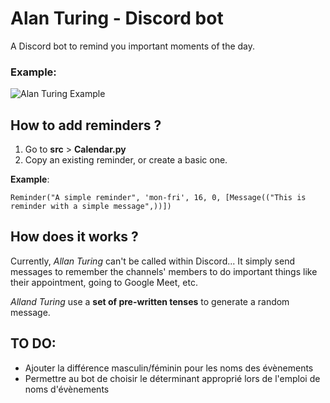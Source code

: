 # Alan Turing - Discord bot
A Discord bot to remind you important moments of the day.

### Example:
![Alan Turing Example](https://i.imgur.com/Aa5HDcX.png)

## How to add reminders ?
1. Go to **src** > **Calendar.py**
2. Copy an existing reminder, or create a basic one.

**Example**:

```Reminder("A simple reminder", 'mon-fri', 16, 0, [Message(("This is reminder with a simple message",))])```

## How does it works ?
Currently, *Allan Turing* can't be called within Discord... It simply send
messages to remember the channels' members to do important things like
their appointment, going to Google Meet, etc.

*Alland Turing* use a **set of pre-written tenses** to generate a random message.

## TO DO:
- Ajouter la différence masculin/féminin pour les noms des évènements
- Permettre au bot de choisir le déterminant approprié lors de l'emploi de noms d'évènements
